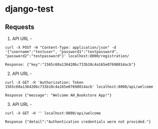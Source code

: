 # django-test

## Requests

1. API URL -
```
curl -X POST -H "Content-Type: application/json" -d '{"username":"testuser", "password1":"testpassword", "password2":"testpassword"}' localhost:8000/registration/
```
```
Response: {"key":"1565c60a136420bc733b10c4a165e07698014acb"}
```

2. API URL -
```
curl -X GET -H 'Authorization: Token 1565c60a136420bc733b10c4a165e07698014acb' localhost:8000/api/welcome
```
```
Response {"message": "Welcome AH_Bookstore App!"}
```

3. API URL -
```
curl -X GET -H '' localhost:8000/api/welcome
```
```
Response {"detail":"Authentication credentials were not provided."}
```